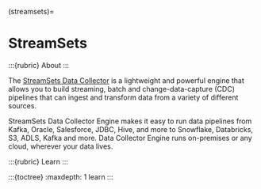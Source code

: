 (streamsets)=
# StreamSets

:::{rubric} About
:::

The [StreamSets Data Collector] is a lightweight and powerful engine that
allows you to build streaming, batch and change-data-capture (CDC) pipelines
that can ingest and transform data from a variety of different sources.

StreamSets Data Collector Engine makes it easy to run data pipelines from Kafka,
Oracle, Salesforce, JDBC, Hive, and more to Snowflake, Databricks, S3, ADLS, Kafka
and more. Data Collector Engine runs on-premises or any cloud, wherever your data
lives.

:::{rubric} Learn
:::

:::{toctree}
:maxdepth: 1
learn
:::

[StreamSets Data Collector]: https://www.softwareag.com/en_corporate/platform/integration-apis/data-collector-engine.html
